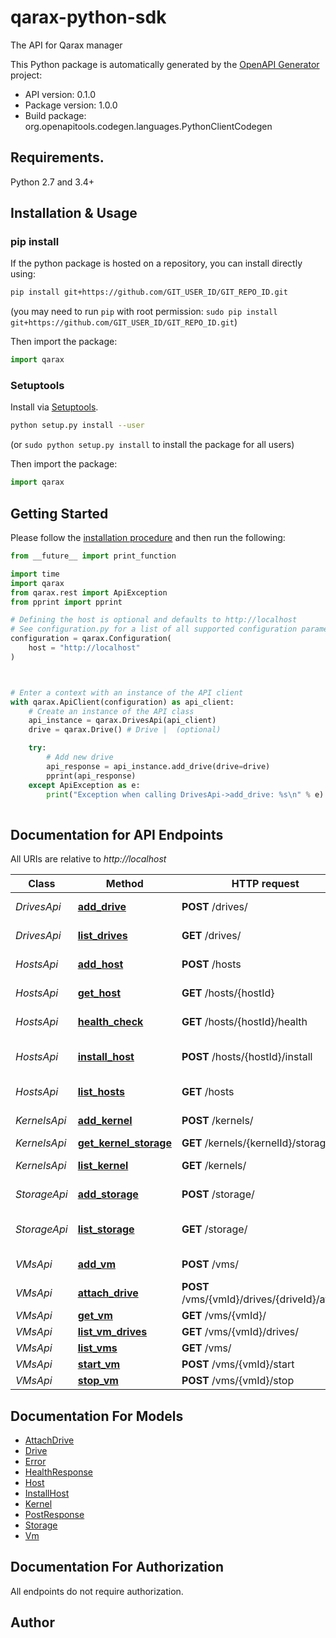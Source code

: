 # qarax-python-sdk
The API for Qarax manager

This Python package is automatically generated by the [OpenAPI Generator](https://openapi-generator.tech) project:

- API version: 0.1.0
- Package version: 1.0.0
- Build package: org.openapitools.codegen.languages.PythonClientCodegen

## Requirements.

Python 2.7 and 3.4+

## Installation & Usage
### pip install

If the python package is hosted on a repository, you can install directly using:

```sh
pip install git+https://github.com/GIT_USER_ID/GIT_REPO_ID.git
```
(you may need to run `pip` with root permission: `sudo pip install git+https://github.com/GIT_USER_ID/GIT_REPO_ID.git`)

Then import the package:
```python
import qarax
```

### Setuptools

Install via [Setuptools](http://pypi.python.org/pypi/setuptools).

```sh
python setup.py install --user
```
(or `sudo python setup.py install` to install the package for all users)

Then import the package:
```python
import qarax
```

## Getting Started

Please follow the [installation procedure](#installation--usage) and then run the following:

```python
from __future__ import print_function

import time
import qarax
from qarax.rest import ApiException
from pprint import pprint

# Defining the host is optional and defaults to http://localhost
# See configuration.py for a list of all supported configuration parameters.
configuration = qarax.Configuration(
    host = "http://localhost"
)



# Enter a context with an instance of the API client
with qarax.ApiClient(configuration) as api_client:
    # Create an instance of the API class
    api_instance = qarax.DrivesApi(api_client)
    drive = qarax.Drive() # Drive |  (optional)

    try:
        # Add new drive
        api_response = api_instance.add_drive(drive=drive)
        pprint(api_response)
    except ApiException as e:
        print("Exception when calling DrivesApi->add_drive: %s\n" % e)
    
```

## Documentation for API Endpoints

All URIs are relative to *http://localhost*

Class | Method | HTTP request | Description
------------ | ------------- | ------------- | -------------
*DrivesApi* | [**add_drive**](docs/DrivesApi.md#add_drive) | **POST** /drives/ | Add new drive
*DrivesApi* | [**list_drives**](docs/DrivesApi.md#list_drives) | **GET** /drives/ | Get drives list
*HostsApi* | [**add_host**](docs/HostsApi.md#add_host) | **POST** /hosts | Create new host
*HostsApi* | [**get_host**](docs/HostsApi.md#get_host) | **GET** /hosts/{hostId} | Get host by ID
*HostsApi* | [**health_check**](docs/HostsApi.md#health_check) | **GET** /hosts/{hostId}/health | Host health check
*HostsApi* | [**install_host**](docs/HostsApi.md#install_host) | **POST** /hosts/{hostId}/install | Install qarax node on host
*HostsApi* | [**list_hosts**](docs/HostsApi.md#list_hosts) | **GET** /hosts | Get hosts list
*KernelsApi* | [**add_kernel**](docs/KernelsApi.md#add_kernel) | **POST** /kernels/ | Add new kernel
*KernelsApi* | [**get_kernel_storage**](docs/KernelsApi.md#get_kernel_storage) | **GET** /kernels/{kernelId}/storage | 
*KernelsApi* | [**list_kernel**](docs/KernelsApi.md#list_kernel) | **GET** /kernels/ | get kernels list
*StorageApi* | [**add_storage**](docs/StorageApi.md#add_storage) | **POST** /storage/ | Add new storage
*StorageApi* | [**list_storage**](docs/StorageApi.md#list_storage) | **GET** /storage/ | get storages list
*VMsApi* | [**add_vm**](docs/VMsApi.md#add_vm) | **POST** /vms/ | Add new VM
*VMsApi* | [**attach_drive**](docs/VMsApi.md#attach_drive) | **POST** /vms/{vmId}/drives/{driveId}/attach | Add drive to VM
*VMsApi* | [**get_vm**](docs/VMsApi.md#get_vm) | **GET** /vms/{vmId}/ | VM details
*VMsApi* | [**list_vm_drives**](docs/VMsApi.md#list_vm_drives) | **GET** /vms/{vmId}/drives/ | 
*VMsApi* | [**list_vms**](docs/VMsApi.md#list_vms) | **GET** /vms/ | get vms list
*VMsApi* | [**start_vm**](docs/VMsApi.md#start_vm) | **POST** /vms/{vmId}/start | Start VM
*VMsApi* | [**stop_vm**](docs/VMsApi.md#stop_vm) | **POST** /vms/{vmId}/stop | Stop VM


## Documentation For Models

 - [AttachDrive](docs/AttachDrive.md)
 - [Drive](docs/Drive.md)
 - [Error](docs/Error.md)
 - [HealthResponse](docs/HealthResponse.md)
 - [Host](docs/Host.md)
 - [InstallHost](docs/InstallHost.md)
 - [Kernel](docs/Kernel.md)
 - [PostResponse](docs/PostResponse.md)
 - [Storage](docs/Storage.md)
 - [Vm](docs/Vm.md)


## Documentation For Authorization

 All endpoints do not require authorization.

## Author




